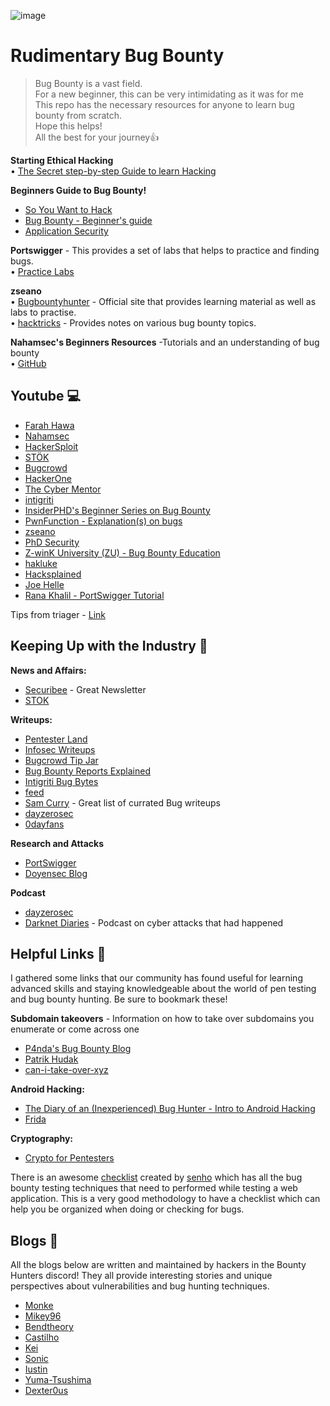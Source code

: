 ![image](https://images.g2crowd.com/uploads/product/image/large_detail/large_detail_4357dd9bb894bc70c2220d88f348ac8b/open-bug-bounty.png)

# Rudimentary Bug Bounty
>Bug Bounty is a vast field.<br />
>For a new beginner, this can be very intimidating as it was for me<br />
>This repo has the necessary resources for anyone to learn bug bounty from scratch.<br />
>Hope this helps!<br />
>All the best for your journey:+1:<br />

**Starting Ethical Hacking**<br />
• [The Secret step-by-step Guide to learn Hacking](https://www.youtube.com/watch?v=2TofunAI6fU)

**Beginners Guide to Bug Bounty!**<br >
- [So You Want to Hack](https://enfinlay.github.io/bugbounty/2020/08/15/so-you-wanna-hack.html)
- [Bug Bounty - Beginner's guide](https://medium.com/@zonduu/bug-bounty-beginners-guide-683e9d567b9f)
- [Application Security](https://application.security/)

**Portswigger** - This provides a set of labs that helps to practice and finding bugs.<br />
• [Practice Labs](https://portswigger.net/web-security)<br />


**zseano**<br />
• [Bugbountyhunter](https://www.bugbountyhunter.com/) - Official site that provides learning material as well as labs to practise.<br />
• [hacktricks](https://book.hacktricks.xyz/) - Provides notes on various bug bounty topics.<br />


**Nahamsec's Beginners Resources** -Tutorials and an understanding of bug bounty<br />
• [GitHub](https://github.com/nahamsec/Resources-for-Beginner-Bug-Bounty-Hunters)

## Youtube :computer:
- [Farah Hawa](https://www.youtube.com/channel/UCq9IyPMXiwD8yBFHkxmN8zg)
- [Nahamsec](https://www.youtube.com/c/Nahamsec)
- [HackerSploit](https://www.youtube.com/c/HackerSploit)
- [STÖK](https://www.youtube.com/c/STOKfredrik)
- [Bugcrowd](https://www.youtube.com/c/Bugcrowd)
- [HackerOne](https://www.youtube.com/c/HackerOneTV)
- [The Cyber Mentor](https://www.youtube.com/c/TheCyberMentor)
- [intigriti](https://www.youtube.com/c/intigriti)
- [InsiderPHD's Beginner Series on Bug Bounty](https://www.youtube.com/playlist?list=PLbyncTkpno5FAC0DJYuJrEqHSMdudEffw)
- [PwnFunction - Explanation(s) on bugs](https://www.youtube.com/channel/UCW6MNdOsqv2E9AjQkv9we7A)
- [zseano](https://www.youtube.com/c/zseano/videos)
- [PhD Security](youtube.com/channel/UCAndnmvdiphDqLLDrGnBuhA/videos)
- [Z-winK University (ZU) - Bug Bounty Education](https://www.youtube.com/channel/UCDl4jpAVAezUdzsDBDDTGsQ)
- [hakluke](https://www.youtube.com/c/hakluke)
- [Hacksplained](https://www.youtube.com/c/Hacksplained)
- [Joe Helle](https://www.youtube.com/c/JoeHellethemayor)
- [Rana Khalil - PortSwigger Tutorial](https://www.youtube.com/c/RanaKhalil101)

Tips from triager - [Link](https://mike-sheward.medium.com/bug-bounties-tips-from-the-triager-7cb092efd22a)<br />

## Keeping Up with the Industry :office:

**News and Affairs:**
- [Securibee](https://securib.ee/newsletter) - Great Newsletter<br />
- [STOK](https://www.youtube.com/c/STOKfredrik)<br />

**Writeups:**
- [Pentester Land](https://pentester.land/)
- [Infosec Writeups](https://infosecwriteups.com/tagged/bug-bounty)
- [Bugcrowd Tip Jar](https://github.com/bugcrowd/tipjar)
- [Bug Bounty Reports Explained](https://youtube.com/c/bugBountyReportsExplained/)
- [Intigriti Bug Bytes](https://blog.intigriti.com/category/bugbytes/)
- [feed](https://feed.bugs.xdavidhu.me/)
- [Sam Curry](https://samcurry.net/blog/) - Great list of currated Bug writeups<br />
- [dayzerosec](https://dayzerosec.com/vulns/)
- [0dayfans](https://0dayfans.com/)

**Research and Attacks**<br />
- [PortSwigger](https://portswigger.net/research/)
- [Doyensec Blog](https://blog.doyensec.com/)

**Podcast**
- [dayzerosec](https://dayzerosec.com/)
- [Darknet Diaries](https://darknetdiaries.com/) - Podcast on cyber attacks that had happened<br />

## Helpful Links 	:link:
I gathered some links that our community has found useful for learning advanced skills and staying knowledgeable about the world of pen testing and bug bounty hunting. Be sure to bookmark these!

**Subdomain takeovers** - Information on how to take over subdomains you enumerate or come across one<br />
- [P4nda's Bug Bounty Blog](https://enfinlay.github.io/sto/ip/domain/bugbounty/2020/09/12/ip-server-domain.html)
- [Patrik Hudak](https://0xpatrik.com/takeover-proofs)
- [can-i-take-over-xyz](https://github.com/EdOverflow/can-i-take-over-xyz)

**Android Hacking:**<br />
- [The Diary of an (Inexperienced) Bug Hunter - Intro to Android Hacking](https://www.youtube.com/watch?v=LIVIzJEdE9w)
- [Frida](https://arben.sh/bugbounty/Configuring-Frida-with-Burp-and-GenyMotion-to-bypass-SSL-Pinning/)

**Cryptography:**<br />
- [Crypto for Pentesters](https://vimeo.com/41116595)<br />

There is an awesome [checklist](https://github.com/sehno/Bug-bounty/blob/master/bugbounty_checklist.md) created by [senho](https://github.com/sehno) which has all the bug bounty testing techniques that need to performed while testing a web application. This is a very good methodology to have a checklist which can help you be organized when doing or checking for bugs.<br />

## Blogs :bookmark:
All the blogs below are written and maintained by hackers in the Bounty Hunters discord! They all provide interesting stories and unique perspectives about vulnerabilities and bug hunting techniques.<br />

- [Monke](https://www.monke.ie/)
- [Mikey96](https://mikey96.medium.com/)
- [Bendtheory](https://bendtheory.medium.com/)
- [Castilho](https://castilho.onrender.com/)
- [Kei](https://medium.com/@friendly_/)
- [Sonic](https://noob3xploiter.medium.com/)
- [Iustin](https://youst.in/)
- [Yuma-Tsushima](https://dev.to/yumatsushima07/)
- [Dexter0us](https://blog.dexter0us.com/)
